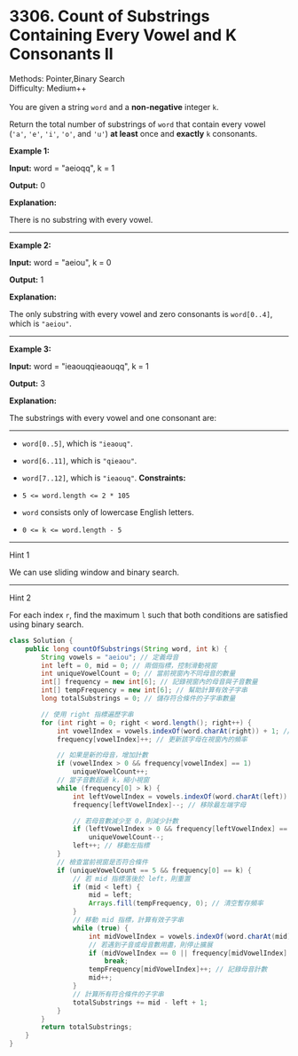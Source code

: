 # 3306. Count of Substrings Containing Every Vowel and K Consonants II  

  Methods: Pointer,Binary Search </br> Difficulty: Medium++ </br> </br>You are given a string `word` and a **non-negative** integer `k`.

Return the total number of substrings of `word` that contain every vowel (`'a'`, `'e'`, `'i'`, `'o'`, and `'u'`) **at least** once and **exactly** `k` consonants.

**Example 1:**

**Input:** word = "aeioqq", k = 1

**Output:** 0

**Explanation:**

There is no substring with every vowel.

---

**Example 2:**

**Input:** word = "aeiou", k = 0

**Output:** 1

**Explanation:**

The only substring with every vowel and zero consonants is `word[0..4]`, which is `"aeiou"`.

---

**Example 3:**

**Input:** word = "ieaouqqieaouqq", k = 1

**Output:** 3

**Explanation:**

The substrings with every vowel and one consonant are:

---

- `word[0..5]`, which is `"ieaouq"`.
- `word[6..11]`, which is `"qieaou"`.
- `word[7..12]`, which is `"ieaouq"`.
**Constraints:**

- `5 <= word.length <= 2 * 105`
- `word` consists only of lowercase English letters.
- `0 <= k <= word.length - 5`
---

Hint 1

We can use sliding window and binary search.

---

Hint 2

For each index `r`, find the maximum `l` such that both conditions are satisfied using binary search.

```java
class Solution {
    public long countOfSubstrings(String word, int k) {
        String vowels = "aeiou"; // 定義母音
        int left = 0, mid = 0; // 兩個指標，控制滑動視窗
        int uniqueVowelCount = 0; // 當前視窗內不同母音的數量
        int[] frequency = new int[6]; // 記錄視窗內的母音與子音數量
        int[] tempFrequency = new int[6]; // 幫助計算有效子字串
        long totalSubstrings = 0; // 儲存符合條件的子字串數量

        // 使用 right 指標遍歷字串
        for (int right = 0; right < word.length(); right++) {
            int vowelIndex = vowels.indexOf(word.charAt(right)) + 1; // 取得字母索引（母音為1~5，子音為0）
            frequency[vowelIndex]++; // 更新該字母在視窗內的頻率

            // 如果是新的母音，增加計數
            if (vowelIndex > 0 && frequency[vowelIndex] == 1) 
                uniqueVowelCount++;
            // 當子音數超過 k，縮小視窗
            while (frequency[0] > k) {
                int leftVowelIndex = vowels.indexOf(word.charAt(left)) + 1;
                frequency[leftVowelIndex]--; // 移除最左端字母

                // 若母音數減少至 0，則減少計數
                if (leftVowelIndex > 0 && frequency[leftVowelIndex] == 0) 
                    uniqueVowelCount--;
                left++; // 移動左指標
            }
            // 檢查當前視窗是否符合條件
            if (uniqueVowelCount == 5 && frequency[0] == k) {
                // 若 mid 指標落後於 left，則重置
                if (mid < left) {
                    mid = left;
                    Arrays.fill(tempFrequency, 0); // 清空暫存頻率
                }
                // 移動 mid 指標，計算有效子字串
                while (true) {
                    int midVowelIndex = vowels.indexOf(word.charAt(mid)) + 1;
                    // 若遇到子音或母音數用盡，則停止擴展
                    if (midVowelIndex == 0 || frequency[midVowelIndex] - tempFrequency[midVowelIndex] == 1) 
                        break;
                    tempFrequency[midVowelIndex]++; // 記錄母音計數
                    mid++;
                }
                // 計算所有符合條件的子字串
                totalSubstrings += mid - left + 1;
            }
        }
        return totalSubstrings;
    }
}
```

